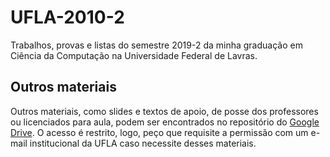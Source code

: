 # UFLA-2010-2
Trabalhos, provas e listas do semestre 2019-2 da minha graduação em Ciência da Computação na Universidade Federal de Lavras.

## Outros materiais
Outros materiais, como slides e textos de apoio, de posse dos professores ou licenciados para aula, podem ser encontrados no repositório do [Google Drive](https://drive.google.com/drive/folders/1NTMBmin2wB_ux_Ur16FEvSaoB1Mvit-i?usp=sharing). O acesso é restrito, logo, peço que requisite a permissão com um e-mail institucional da UFLA caso necessite desses materiais.
